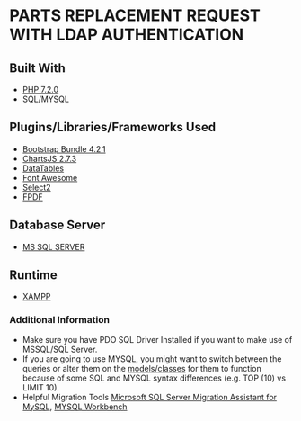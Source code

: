 # PARTS REPLACEMENT REQUEST WITH LDAP AUTHENTICATION

## Built With
* [PHP 7.2.0](hhttps://php.net/)
* SQL/MYSQL

## Plugins/Libraries/Frameworks Used

* [Bootstrap Bundle 4.2.1](https://getbootstrap.com/)
* [ChartsJS 2.7.3](https://www.chartjs.org/)
* [DataTables](https://datatables.net/download/#dt/jszip-2.5.0/dt-1.10.18/b-1.5.4/b-html5-1.5.4/b-print-1.5.4)
* [Font Awesome](https://fontawesome.com/)
* [Select2](https://select2.org/)
* [FPDF](http://www.fpdf.org/)

## Database Server
* [MS SQL SERVER](https://www.microsoft.com/en-us/sql-server/sql-server-2017)

## Runtime
* [XAMPP](https://www.apachefriends.org/)

### Additional Information
* Make sure you have PDO SQL Driver Installed if you want to make use of MSSQL/SQL Server.
* If you are going to use MYSQL, you might want to switch between the queries or alter them on the [models/classes](https://github.com/anthonyballugjr/part-request/tree/master/classes) for them to function because of some SQL and MYSQL syntax differences (e.g. TOP (10) vs LIMIT 10).
* Helpful Migration Tools [Microsoft SQL Server Migration Assistant for MySQL](https://www.microsoft.com/en-us/download/details.aspx?id=54257), [MYSQL Workbench](https://www.mysql.com/products/workbench/)
